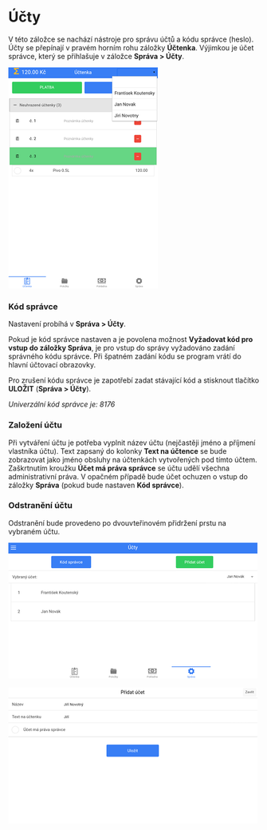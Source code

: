 # Účty

V této záložce se nachází nástroje pro správu účtů a kódu správce (heslo). Účty se přepínají v pravém horním rohu záložky **Účtenka**. Výjimkou je účet správce, který se přihlašuje v záložce **Správa > Účty**.

![](img/settings_accounts.png)

### Kód správce

Nastavení probíhá v **Správa > Účty**.

Pokud je kód správce nastaven a je povolena možnost **Vyžadovat kód pro vstup do záložky Správa**, je pro vstup do správy vyžadováno zadání správného kódu správce. Při špatném zadání kódu se program vrátí do hlavní účtovací obrazovky. 

Pro zrušení kódu správce je zapotřebí zadat stávající kód a stisknout tlačítko **ULOŽIT** (**Správa > Účty**).

*Univerzální kód správce je: 8176*

### Založení účtu

Při vytváření účtu je potřeba vyplnit název účtu (nejčastěji jméno a příjmení vlastníka účtu). Text zapsaný do kolonky **Text na účtence** se bude zobrazovat jako jméno obsluhy na účtenkách vytvořených pod tímto účtem. Zaškrtnutím kroužku **Účet má práva správce** se účtu udělí všechna administrativní práva. V opačném případě bude účet ochuzen o vstup do záložky **Správa** (pokud bude nastaven **Kód správce**).

### Odstranění účtu

Odstranění bude provedeno po dvouvteřinovém přidržení prstu na vybraném účtu.

![](img/settings_accounts1.png)



![](img/settings_accounts2.png)
